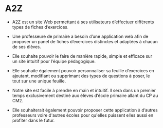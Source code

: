 # A2Z

- A2Z est un site Web permettant à ses utilisateurs d’effectuer différents types de fiches d’exercices.

- Une professeure de primaire a besoin d’une application web afin de proposer un panel de fiches d’exercices distinctes et adaptées à chacun de ses élèves. 

- Elle souhaite pouvoir le faire  de manière rapide, simple et efficace sur un site intuitif pour l’équipe pédagogique.

- Elle souhaite également pouvoir personnaliser sa feuille d’exercices en ajoutant, modifiant ou supprimant des types de questions à poser, le tout sur une unique feuille. 

- Notre site est facile à prendre en main et intuitif. Il sera dans un premier temps exclusivement destiné aux élèves d’école primaire allant du CP au CM2.

- Elle souhaiterait également pouvoir proposer cette application à d’autres professeurs voire d'autres écoles pour qu'elles puissent elles aussi en profiter dans le futur.